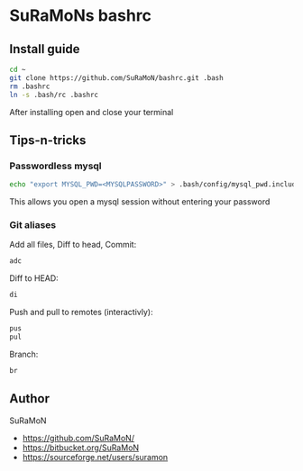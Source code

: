 SuRaMoNs bashrc
===============

Install guide
-------------
```bash
cd ~
git clone https://github.com/SuRaMoN/bashrc.git .bash
rm .bashrc
ln -s .bash/rc .bashrc
```
After installing open and close your terminal


Tips-n-tricks
-------------
### Passwordless mysql
```bash
echo "export MYSQL_PWD=<MYSQLPASSWORD>" > .bash/config/mysql_pwd.include
```
This allows you open a mysql session without entering your password

### Git aliases

Add all files, Diff to head, Commit:
```bash
adc
```

Diff to HEAD:
```bash
di
```

Push and pull to remotes (interactivly):
```bash
pus
pul
```

Branch:
```bash
br
```

Author
------
SuRaMoN

* https://github.com/SuRaMoN/
* https://bitbucket.org/SuRaMoN
* https://sourceforge.net/users/suramon
